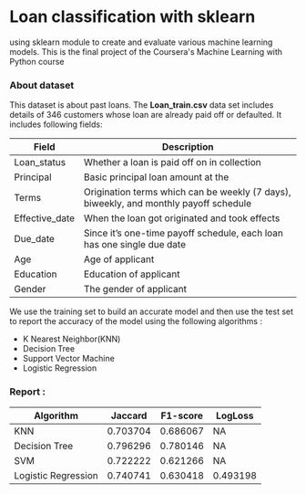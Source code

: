 # Loan classification with sklearn
using sklearn module to create and evaluate various machine learning models. This is the final project of the Coursera's Machine Learning with Python course

### About dataset
This dataset is about past loans. The __Loan_train.csv__ data set includes details of 346 customers whose loan are already paid off or defaulted. It includes following fields:

| Field          | Description                                                                           |
|----------------|---------------------------------------------------------------------------------------|
| Loan_status    | Whether a loan is paid off on in collection                                           |
| Principal      | Basic principal loan amount at the                                                    |
| Terms          | Origination terms which can be weekly (7 days), biweekly, and monthly payoff schedule |
| Effective_date | When the loan got originated and took effects                                         |
| Due_date       | Since it’s one-time payoff schedule, each loan has one single due date                |
| Age            | Age of applicant                                                                      |
| Education      | Education of applicant                                                                |
| Gender         | The gender of applicant                                                               |

We use the training set to build an accurate model and then use the test set to report the accuracy of the model using the following algorithms : 
- K Nearest Neighbor(KNN)
- Decision Tree
- Support Vector Machine
- Logistic Regression

### Report : 

| Algorithm           | Jaccard  | F1-score | LogLoss  |
|---------------------|----------|----------|----------|
| KNN                 | 0.703704 | 0.686067 | NA       |
| Decision Tree       | 0.796296 | 0.780146 | NA       |
| SVM                 | 0.722222 | 0.621266 | NA       |
| Logistic Regression | 0.740741 | 0.630418 | 0.493198 | 


			
			
